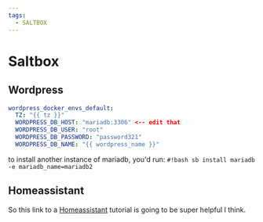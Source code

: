 ```yaml
---
tags:
  - SALTBOX
---
```


# Saltbox

## Wordpress

```yaml
wordpress_docker_envs_default:
  TZ: "{{ tz }}"
  WORDPRESS_DB_HOST: "mariadb:3306" <-- edit that
  WORDPRESS_DB_USER: "root"
  WORDPRESS_DB_PASSWORD: "password321"
  WORDPRESS_DB_NAME: "{{ wordpress_name }}"
```

to install another instance of mariadb, you'd run: `#!bash sb install mariadb -e mariadb_name=mariadb2`

## Homeassistant

So this link to a [Homeassistant] tutorial is going to be super helpful I think.

  [Homeassistant]: https://sequr.be/blog/2022/09/home-assistant-container-part-3-mariadb-and-influxdb/
